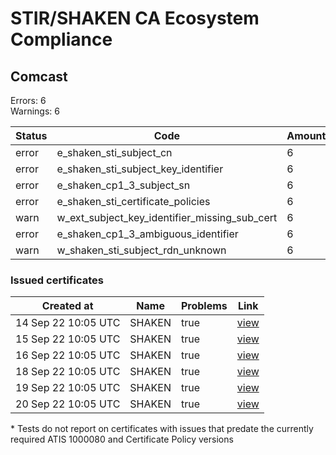 # STIR/SHAKEN CA Ecosystem Compliance

## Comcast

Errors: 6\
Warnings: 6

| Status | Code | Amount |
|--------|------|--------|
| error | e_shaken_sti_subject_cn | 6 |
| error | e_shaken_sti_subject_key_identifier | 6 |
| error | e_shaken_cp1_3_subject_sn | 6 |
| error | e_shaken_sti_certificate_policies | 6 |
| warn | w_ext_subject_key_identifier_missing_sub_cert | 6 |
| error | e_shaken_cp1_3_ambiguous_identifier | 6 |
| warn | w_shaken_sti_subject_rdn_unknown | 6 |

### Issued certificates

| Created at | Name | Problems | Link |
|------------|------|----------|------|
| 14 Sep 22 10:05 UTC | SHAKEN | true | [view](1197bdcdf3c64e9d9b82e07ee707d1ca57e056ef%2FREADME.md) |
| 15 Sep 22 10:05 UTC | SHAKEN | true | [view](0bbfe21d475913d8501a0f85af92eca5d801b7d1%2FREADME.md) |
| 16 Sep 22 10:05 UTC | SHAKEN | true | [view](ca3d4cf65e30ec4d5c9cc9757533b92b7c74621f%2FREADME.md) |
| 18 Sep 22 10:05 UTC | SHAKEN | true | [view](692820bcc2789fc6920925c16b59e6e34f1978a4%2FREADME.md) |
| 19 Sep 22 10:05 UTC | SHAKEN | true | [view](5f7c718f5c9448ce21656eeea34dfc3630927a4b%2FREADME.md) |
| 20 Sep 22 10:05 UTC | SHAKEN | true | [view](9df4720732ce5810ba9cf652a9086ee470a8a459%2FREADME.md) |

\* Tests do not report on certificates with issues that predate the currently required ATIS 1000080 and Certificate Policy versions
